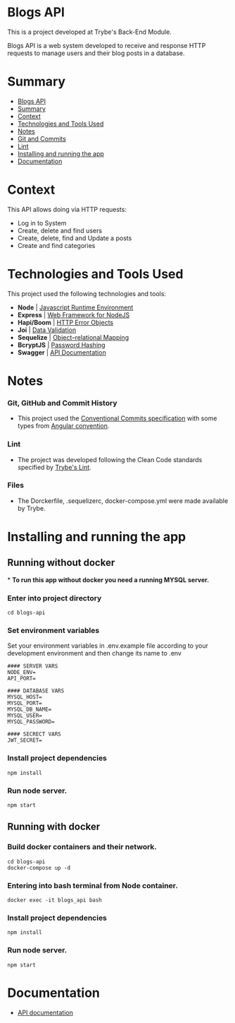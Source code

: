 # Blogs API

This is a project developed at Trybe's Back-End Module.

Blogs API is a web system developed to receive and response HTTP requests to manage users and their blog posts in a database.

# Summary
- [Blogs API](#blogs-api)
- [Summary](#summary)
- [Context](#context)
- [Technologies and Tools Used](#technologies-and-tools-used)
- [Notes](#notes)
- [Git and Commits](#git-github-and-commit-history)
- [Lint](#lint)
- [Installing and running the app](#installing-and-running-the-app)
- [Documentation](#documentation)

# Context
This API allows doing via HTTP requests:
 - Log in to System
 - Create, delete and find users
 - Create, delete, find and Update a posts
 - Create and find categories

# Technologies and Tools Used
This project used the following technologies and tools:
  * __Node__ | [Javascript Runtime Environment](https://reactjs.org/docs/thinking-in-react.html)
  * __Express__ | [Web Framework for NodeJS](https://redux-toolkit.js.org/introduction/getting-started)
  * __Hapi/Boom__ | [HTTP Error Objects](https://hapi.dev/module/boom/) 
  * __Joi__ | [Data Validation](https://joi.dev/api/?v=17.6.0) 
  * __Sequelize__ | [Object–relational Mapping](https://sequelize.org/docs/v6/getting-started/) 
  * __BcryptJS__ | [Password Hashing](https://github.com/dcodeIO/bcrypt.js) 
  * __Swagger__ | [API Documentation](https://swagger.io/resources/open-api/) 

# Notes
### Git, GitHub and Commit History
- This project used the [Conventional Commits specification](https://www.conventionalcommits.org/en/v1.0.0/) with some types from [Angular convention](https://github.com/angular/angular/blob/22b96b9/CONTRIBUTING.md#-commit-message-guidelines).

### Lint
- The project was developed following the Clean Code standards specified by [Trybe's Lint](https://github.com/betrybe/eslint-config-trybe).

### Files
 - The Dorckerfile, .sequelizerc, docker-compose.yml were made available by Trybe.


# Installing and running the app

## Running without docker
\* __To run this app without docker you need a running MYSQL server.__

### Enter into project directory
```
cd blogs-api
```
### Set environment variables

Set your environment variables in .env.example file according to your development environment and then change its name to .env
```
#### SERVER VARS
NODE_ENV=
API_PORT=

#### DATABASE VARS
MYSQL_HOST=
MYSQL_PORT=
MYSQL_DB_NAME=
MYSQL_USER=
MYSQL_PASSWORD=

#### SECRECT VARS
JWT_SECRET=
```

### Install project dependencies
```
npm install
```

### Run node server.
```
npm start
```

## Running with docker

### Build docker containers and their network.
```
cd blogs-api
docker-compose up -d
```
### Entering into bash terminal from Node container.
```
docker exec -it blogs_api bash
```

### Install project dependencies
```
npm install
```

### Run node server.
```
npm start
```

# Documentation
 - [API documentation](https://thesamuel01.github.io/blogs-api/)

